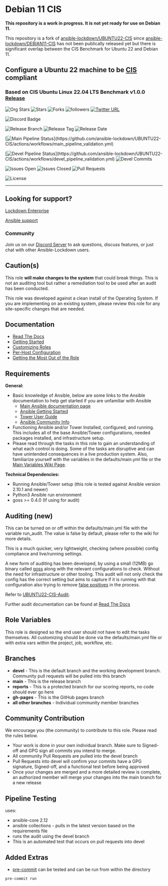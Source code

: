 # Debian 11 CIS

**This repository is a work in progress. It is not yet ready for use on Debian 11.**

This repository is a fork of [ansible-lockdown/UBUNTU22-CIS](https://github.com/ansible-lockdown/UBUNTU22-CIS) since [ansible-lockdown/DEBIAN11-CIS](https://github.com/ansible-lockdown/DEBIAN11-CIS) has not been publically released yet but there is significant overlap between the CIS Benchmark for Ubuntu 22 and Debian 11.

## Configure a Ubuntu 22 machine to be [CIS](https://www.cisecurity.org/cis-benchmarks/) compliant

### Based on CIS Ubuntu Linux 22.04 LTS Benchmark v1.0.0 [Release](https://learn.cisecurity.org/l/799323/2022-09-15/3l9d2k)

![Org Stars](https://img.shields.io/github/stars/ansible-lockdown?label=Org%20Stars&style=social)
![Stars](https://img.shields.io/github/stars/ansible-lockdown/ubuntu22-cis?label=Repo%20Stars&style=social)
![Forks](https://img.shields.io/github/forks/ansible-lockdown/ubuntu22-cis?style=social)
![followers](https://img.shields.io/github/followers/ansible-lockdown?style=social)
[![Twitter URL](https://img.shields.io/twitter/url/https/twitter.com/AnsibleLockdown.svg?style=social&label=Follow%20%40AnsibleLockdown)](https://twitter.com/AnsibleLockdown)

![Discord Badge](https://img.shields.io/discord/925818806838919229?logo=discord)

![Release Branch](https://img.shields.io/badge/Release%20Branch-Main-brightgreen)
![Release Tag](https://img.shields.io/github/v/release/ansible-lockdown/UBUNTU22-CIS)
![Release Date](https://img.shields.io/github/release-date/ansible-lockdown/UBUNTU22-CIS)

[![Main Pipeline Status](https://github.com/ansible-lockdown/UBUNTU22-CIS/actions/workflows/main_pipeline_validation.yml/badge.svg?)](https://github.com/ansible-lockdown/UBUNTU22-CIS/actions/workflows/main_pipeline_validation.yml)

[![Devel Pipeline Status](https://github.com/ansible-lockdown/UBUNTU22-CIS/actions/workflows/devel_pipeline_validation.yml/badge.svg?)](https://github.com/ansible-lockdown/UBUNTU22-CIS/actions/workflows/devel_pipeline_validation.yml)
![Devel Commits](https://img.shields.io/github/commit-activity/m/ansible-lockdown/UBUNTU22-CIS/devel?color=dark%20green&label=Devel%20Branch%20Commits)

![Issues Open](https://img.shields.io/github/issues-raw/ansible-lockdown/UBUNTU22-CIS?label=Open%20Issues)
![Issues Closed](https://img.shields.io/github/issues-closed-raw/ansible-lockdown/UBUNTU22-CIS?label=Closed%20Issues&&color=success)
![Pull Requests](https://img.shields.io/github/issues-pr/ansible-lockdown/UBUNTU22-CIS?label=Pull%20Requests)

![License](https://img.shields.io/github/license/ansible-lockdown/UBUNTU22-CIS?label=License)

---

## Looking for support?

[Lockdown Enterprise](https://www.lockdownenterprise.com#GH_AL_UB22_cis)

[Ansible support](https://www.mindpointgroup.com/cybersecurity-products/ansible-counselor#GH_AL_UB22_cis)

### Community

Join us on our [Discord Server](https://www.lockdownenterprise.com/discord) to ask questions, discuss features, or just chat with other Ansible-Lockdown users.

## Caution(s)

This role **will make changes to the system** that could break things. This is not an auditing tool but rather a remediation tool to be used after an audit has been conducted.

This role was developed against a clean install of the Operating System. If you are implementing on an existing system, please review this role for any site-specific changes that are needed.

## Documentation

- [Read The Docs](https://ansible-lockdown.readthedocs.io/en/latest/)
- [Getting Started](https://www.lockdownenterprise.com/docs/getting-started-with-lockdown#GH_AL_UB22_cis)
- [Customizing Roles](https://www.lockdownenterprise.com/docs/customizing-lockdown-enterprise#GH_AL_UB22_cis)
- [Per-Host Configuration](https://www.lockdownenterprise.com/docs/per-host-lockdown-enterprise-configuration#GH_AL_UB22_cis)
- [Getting the Most Out of the Role](https://www.lockdownenterprise.com/docs/get-the-most-out-of-lockdown-enterprise#GH_AL_UB22_cis)

## Requirements

**General:**

- Basic knowledge of Ansible, below are some links to the Ansible documentation to help get started if you are unfamiliar with Ansible
  - [Main Ansible documentation page](https://docs.ansible.com)
  - [Ansible Getting Started](https://docs.ansible.com/ansible/latest/user_guide/intro_getting_started.html)
  - [Tower User Guide](https://docs.ansible.com/ansible-tower/latest/html/userguide/index.html)
  - [Ansible Community Info](https://docs.ansible.com/ansible/latest/community/index.html)
- Functioning Ansible and/or Tower Installed, configured, and running. This includes all of the base Ansible/Tower configurations, needed packages installed, and infrastructure setup.
- Please read through the tasks in this role to gain an understanding of what each control is doing. Some of the tasks are disruptive and can have unintended consequences in a live production system. Also, familiarize yourself with the variables in the defaults/main.yml file or the [Main Variables Wiki Page](https://github.com/ansible-lockdown/UBUNTU22-CIS/wiki/Main-Variables).

**Technical Dependencies:**

- Running Ansible/Tower setup (this role is tested against Ansible version 2.10.1 and newer)
- Python3 Ansible run environment
- goss >= 0.4.0 (If using for audit)

## Auditing (new)

This can be turned on or off within the defaults/main.yml file with the variable run_audit. The value is false by default, please refer to the wiki for more details.

This is a much quicker, very lightweight, checking (where possible) config compliance and live/running settings.

A new form of auditing has been developed, by using a small (12MB) go binary called [goss](https://github.com/goss-org/goss) along with the relevant configurations to check. Without the need for infrastructure or other tooling.
This audit will not only check the config has the correct setting but aims to capture if it is running with that configuration also trying to remove [false positives](https://www.mindpointgroup.com/blog/is-compliance-scanning-still-relevant/) in the process.

Refer to [UBUNTU22-CIS-Audit](https://github.com/ansible-lockdown/UBUNTU22-CIS-Audit).

Further audit documentation can be found at [Read The Docs](https://ansible-lockdown.readthedocs.io/en/latest/)

## Role Variables

This role is designed so the end user should not have to edit the tasks themselves. All customizing should be done via the defaults/main.yml file or with extra vars within the project, job, workflow, etc.

## Branches

- **devel** - This is the default branch and the working development branch. Community pull requests will be pulled into this branch
- **main** - This is the release branch
- **reports** - This is a protected branch for our scoring reports, no code should ever go here
- **gh-pages** - This is the GitHub pages branch
- **all other branches** - Individual community member branches

## Community Contribution

We encourage you (the community) to contribute to this role. Please read the rules below.

- Your work is done in your own individual branch. Make sure to Signed-off and GPG sign all commits you intend to merge.
- All community Pull Requests are pulled into the devel branch
- Pull Requests into devel will confirm your commits have a GPG signature, Signed-off, and a functional test before being approved
- Once your changes are merged and a more detailed review is complete, an authorized member will merge your changes into the main branch for a new release

## Pipeline Testing

uses:

- ansible-core 2.12
- ansible collections - pulls in the latest version based on the requirements file
- runs the audit using the devel branch
- This is an automated test that occurs on pull requests into devel

## Added Extras

- [pre-commit](https://pre-commit.com) can be tested and can be run from within the directory

```sh
pre-commit run
```
